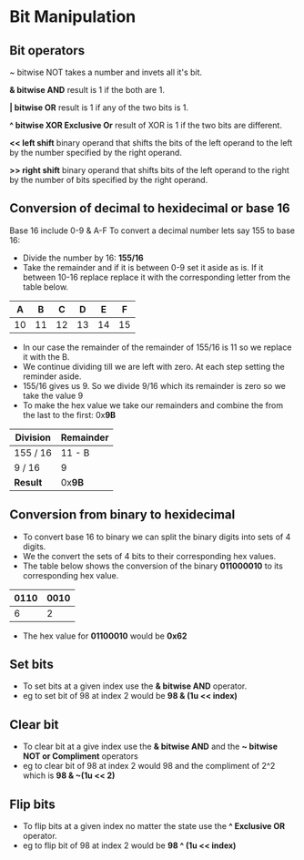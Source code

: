 # Bit Manipulation

## Bit operators


~ bitwise NOT takes a number and invets all it's bit.

**& bitwise AND** result is 1 if the both are 1.

**| bitwise OR** result is 1 if any of the two bits is 1.

**^ bitwise XOR Exclusive Or** result of XOR is 1 if the two bits are different.

**<< left shift** binary operand that shifts the bits of the left operand to the left by the number specified by the right operand.

**>> right shift** binary operand that shifts bits of the left operand to the right by the number of bits specified by the right operand.


## Conversion of decimal to hexidecimal or base 16
Base 16 include 0-9 & A-F
To convert a decimal number lets say 155 to base 16: 
* Divide the number by 16: **155/16**
* Take the remainder and if it is between 0-9 set it aside as is. If it between 10-16 replace replace it with the corresponding letter from the table below.

| **A** | **B** | **C** | **D** | **E** | **F** |
|-----|-----|-----|-----|-----|-----|
| 10  | 11  | 12  | 13  | 14  | 15  |

* In our case the remainder of the remainder of 155/16 is 11 so we replace it with the B.
* We continue dividing till we are left with zero. At each step setting the reminder aside.
* 155/16 gives us 9. So we divide 9/16 which its remainder is zero so we take the value 9
* To make the hex value we take our remainders and combine the from the last to the first: 0x**9B**

| **Division** | **Remainder** |
| ---------| ----------|
| 155 / 16 | 11 - B    |
| 9 / 16   | 9         |
| **Result** | 0x**9B** |

## Conversion from binary to hexidecimal
* To convert base 16 to binary we can split the binary digits into sets of 4 digits.
* We the convert the sets of 4 bits to their corresponding hex values.
* The table below shows the conversion of the binary **011000010** to its corresponding hex value.

| **0110** | **0010** |
| ---------| -------- |
|     6    |     2    |

* The hex value for **01100010** would be **0x62**

## Set bits
* To set bits at a given index use the **& bitwise AND** operator.
* eg to set bit of 98 at index 2 would be **98 & (1u << index)**

## Clear bit
* To clear bit at a give index use the **& bitwise AND** and the **~ bitwise NOT or Compliment** operators
* eg to clear bit of 98 at index 2 would 98 and the compliment of 2^2 which is **98 & ~(1u << 2)**

## Flip bits
* To flip bits at a given index no matter the state use the **^ Exclusive OR** operator.
* eg to flip bit of 98 at index 2 would be **98 ^ (1u << index)**

